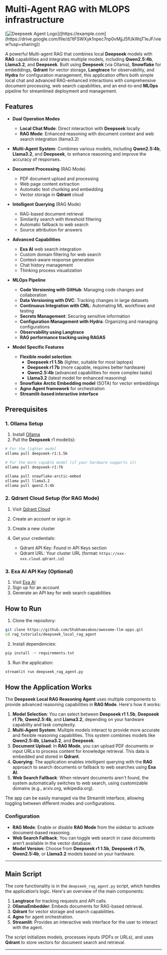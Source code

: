 # Multi-Agent RAG with MLOPS infrastructure

[![Deepseek Agent Logo]([https://example.com/deepseek-logo.png](https://drive.google.com/file/d/1tFSWXyk1npec7np0vMjjJ5fUkWqT1eJF/view?usp=sharing))]([https://example.com](https://drive.google.com/file/d/1tFSWXyk1npec7np0vMjjJ5fUkWqT1eJF/view?usp=sharing))

A powerful Multi-agent RAG that combines local **Deepseek** models with **RAG** capabilities and integrates multiple models, including **Qwen2.5:4b**, **Llama3.2**, and **Deepseek**. Built using **Deepseek** (via Ollama), **Snowflake** for embeddings, **Qdrant** for vector storage, **Langtrace** for observability, and **Hydra** for configuration management, this application offers both simple local chat and advanced RAG-enhanced interactions with comprehensive document processing, web search capabilities, and an end-to-end **MLOps** pipeline for streamlined deployment and management.

## Features

- **Dual Operation Modes**
  - **Local Chat Mode**: Direct interaction with **Deepseek** locally
  - **RAG Mode**: Enhanced reasoning with document context and web search integration (llama3.2)

- **Multi-Agent System**: Combines various models, including **Qwen2.5:4b**, **Llama3.2**, and **Deepseek**, to enhance reasoning and improve the accuracy of responses.
  
- **Document Processing** (RAG Mode)
  - PDF document upload and processing
  - Web page content extraction
  - Automatic text chunking and embedding
  - Vector storage in **Qdrant** cloud

- **Intelligent Querying** (RAG Mode)
  - RAG-based document retrieval
  - Similarity search with threshold filtering
  - Automatic fallback to web search
  - Source attribution for answers

- **Advanced Capabilities**
  - **Exa AI** web search integration
  - Custom domain filtering for web search
  - Context-aware response generation
  - Chat history management
  - Thinking process visualization

- **MLOps Pipeline**
  - **Code Versioning with GitHub**: Managing code changes and collaboration
  - **Data Versioning with DVC**: Tracking changes in large datasets
  - **Continuous Integration with CML**: Automating ML workflows and testing
  - **Secrets Management**: Securing sensitive information
  - **Configuration Management with Hydra**: Organizing and managing configurations
  - **Observability using Langtrace**
  - **RAG performance tracking using RAGAS**

- **Model Specific Features**
  - **Flexible model selection**:
    - **Deepseek r1 1.5b** (lighter, suitable for most laptops)
    - **Deepseek r1 7b** (more capable, requires better hardware)
    - **Qwen2.5:4b** (advanced capabilities for more complex tasks)
    - **Llama3.2** (latest model for enhanced reasoning)
  - **Snowflake Arctic Embedding model** (SOTA) for vector embeddings
  - **Agno Agent framework** for orchestration
  - **Streamlit-based interactive interface**

## Prerequisites

### 1. Ollama Setup
1. Install [Ollama](https://ollama.ai)
2. Pull the **Deepseek** r1 model(s):
```bash
# For the lighter model
ollama pull deepseek-r1:1.5b

# For the more capable model (if your hardware supports it)
ollama pull deepseek-r1:7b

ollama pull snowflake-arctic-embed
ollama pull llama3.2
ollama pull qwen2.5:4b
````

### 2. Qdrant Cloud Setup (for RAG Mode)

1. Visit [Qdrant Cloud](https://cloud.qdrant.io/)
2. Create an account or sign in
3. Create a new cluster
4. Get your credentials:

   * Qdrant API Key: Found in API Keys section
   * Qdrant URL: Your cluster URL (format: `https://xxx-xxx.cloud.qdrant.io`)

### 3. Exa AI API Key (Optional)

1. Visit [Exa AI](https://exa.ai)
2. Sign up for an account
3. Generate an API key for web search capabilities

## How to Run

1. Clone the repository:

```bash
git clone https://github.com/Shubhamsaboo/awesome-llm-apps.git
cd rag_tutorials/deepseek_local_rag_agent
```

2. Install dependencies:

```bash
pip install -r requirements.txt
```

3. Run the application:

```bash
streamlit run deepseek_rag_agent.py
```

## How the Application Works

The **Deepseek Local RAG Reasoning Agent** uses multiple components to provide advanced reasoning capabilities in **RAG Mode**. Here's how it works:

1. **Model Selection**: You can select between **Deepseek r1 1.5b**, **Deepseek r1 7b**, **Qwen2.5:4b**, and **Llama3.2**, depending on your hardware capability and task complexity.
2. **Multi-Agent System**: Multiple models interact to provide more accurate and flexible reasoning capabilities. This system combines models like **Qwen2.5:4b**, **Llama3.2**, and **Deepseek**.
3. **Document Upload**: In **RAG Mode**, you can upload PDF documents or input URLs to process content for knowledge retrieval. This data is embedded and stored in **Qdrant**.
4. **Querying**: The application enables intelligent querying with the **RAG** approach to search documents or fallback to web searches using **Exa AI**.
5. **Web Search Fallback**: When relevant documents aren't found, the system automatically switches to web search, using customizable domains (e.g., arxiv.org, wikipedia.org).

The app can be easily managed via the Streamlit interface, allowing toggling between different modes and configurations.

### Configuration

* **RAG Mode**: Enable or disable **RAG Mode** from the sidebar to activate document-based reasoning.
* **Web Search Fallback**: You can toggle web search in case documents aren’t available in the vector database.
* **Model Version**: Choose from **Deepseek r1 1.5b**, **Deepseek r1 7b**, **Qwen2.5:4b**, or **Llama3.2** models based on your hardware.

---

## Main Script

The core functionality is in the `deepseek_rag_agent.py` script, which handles the application’s logic. Here's an overview of the main components:

1. **Langtrace** for tracking requests and API calls.
2. **OllamaEmbedder**: Embeds documents for RAG-based retrieval.
3. **Qdrant** for vector storage and search capabilities.
4. **Agno** for agent orchestration.
5. **Streamlit**: Provides an interactive web interface for the user to interact with the agent.

The script initializes models, processes inputs (PDFs or URLs), and uses **Qdrant** to store vectors for document search and retrieval.

---

